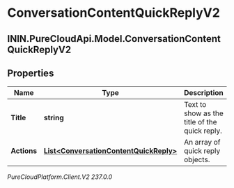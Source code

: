 # ConversationContentQuickReplyV2

## ININ.PureCloudApi.Model.ConversationContentQuickReplyV2

## Properties

|Name | Type | Description | Notes|
|------------ | ------------- | ------------- | -------------|
| **Title** | **string** | Text to show as the title of the quick reply. | |
| **Actions** | [**List&lt;ConversationContentQuickReply&gt;**](ConversationContentQuickReply) | An array of quick reply objects. | |



_PureCloudPlatform.Client.V2 237.0.0_
